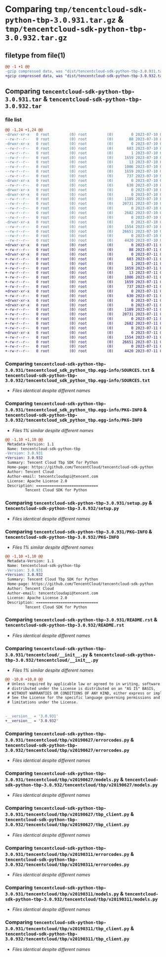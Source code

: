 # Comparing `tmp/tencentcloud-sdk-python-tbp-3.0.931.tar.gz` & `tmp/tencentcloud-sdk-python-tbp-3.0.932.tar.gz`

## filetype from file(1)

```diff
@@ -1 +1 @@
-gzip compressed data, was "dist/tencentcloud-sdk-python-tbp-3.0.931.tar", last modified: Mon Jul 10 00:52:47 2023, max compression
+gzip compressed data, was "dist/tencentcloud-sdk-python-tbp-3.0.932.tar", last modified: Tue Jul 11 00:59:59 2023, max compression
```

## Comparing `tencentcloud-sdk-python-tbp-3.0.931.tar` & `tencentcloud-sdk-python-tbp-3.0.932.tar`

### file list

```diff
@@ -1,24 +1,24 @@
-drwxr-xr-x   0 root         (0) root         (0)        0 2023-07-10 00:52:47.000000 tencentcloud-sdk-python-tbp-3.0.931/
--rw-r--r--   0 root         (0) root         (0)       88 2023-07-10 00:52:47.000000 tencentcloud-sdk-python-tbp-3.0.931/setup.cfg
-drwxr-xr-x   0 root         (0) root         (0)        0 2023-07-10 00:52:47.000000 tencentcloud-sdk-python-tbp-3.0.931/tencentcloud_sdk_python_tbp.egg-info/
--rw-r--r--   0 root         (0) root         (0)      603 2023-07-10 00:52:47.000000 tencentcloud-sdk-python-tbp-3.0.931/tencentcloud_sdk_python_tbp.egg-info/SOURCES.txt
--rw-r--r--   0 root         (0) root         (0)        1 2023-07-10 00:52:47.000000 tencentcloud-sdk-python-tbp-3.0.931/tencentcloud_sdk_python_tbp.egg-info/dependency_links.txt
--rw-r--r--   0 root         (0) root         (0)     1659 2023-07-10 00:52:47.000000 tencentcloud-sdk-python-tbp-3.0.931/tencentcloud_sdk_python_tbp.egg-info/PKG-INFO
--rw-r--r--   0 root         (0) root         (0)       13 2023-07-10 00:52:47.000000 tencentcloud-sdk-python-tbp-3.0.931/tencentcloud_sdk_python_tbp.egg-info/top_level.txt
--rw-r--r--   0 root         (0) root         (0)     1006 2023-07-10 00:52:47.000000 tencentcloud-sdk-python-tbp-3.0.931/setup.py
--rw-r--r--   0 root         (0) root         (0)     1659 2023-07-10 00:52:47.000000 tencentcloud-sdk-python-tbp-3.0.931/PKG-INFO
--rw-r--r--   0 root         (0) root         (0)      737 2023-07-10 00:52:47.000000 tencentcloud-sdk-python-tbp-3.0.931/README.rst
-drwxr-xr-x   0 root         (0) root         (0)        0 2023-07-10 00:52:47.000000 tencentcloud-sdk-python-tbp-3.0.931/tencentcloud/
--rw-r--r--   0 root         (0) root         (0)      630 2023-07-10 00:52:47.000000 tencentcloud-sdk-python-tbp-3.0.931/tencentcloud/__init__.py
-drwxr-xr-x   0 root         (0) root         (0)        0 2023-07-10 00:52:47.000000 tencentcloud-sdk-python-tbp-3.0.931/tencentcloud/tbp/
-drwxr-xr-x   0 root         (0) root         (0)        0 2023-07-10 00:52:47.000000 tencentcloud-sdk-python-tbp-3.0.931/tencentcloud/tbp/v20190627/
--rw-r--r--   0 root         (0) root         (0)     1189 2023-07-10 00:52:47.000000 tencentcloud-sdk-python-tbp-3.0.931/tencentcloud/tbp/v20190627/errorcodes.py
--rw-r--r--   0 root         (0) root         (0)    20731 2023-07-10 00:52:47.000000 tencentcloud-sdk-python-tbp-3.0.931/tencentcloud/tbp/v20190627/models.py
--rw-r--r--   0 root         (0) root         (0)        0 2023-07-10 00:52:47.000000 tencentcloud-sdk-python-tbp-3.0.931/tencentcloud/tbp/v20190627/__init__.py
--rw-r--r--   0 root         (0) root         (0)     2682 2023-07-10 00:52:47.000000 tencentcloud-sdk-python-tbp-3.0.931/tencentcloud/tbp/v20190627/tbp_client.py
--rw-r--r--   0 root         (0) root         (0)        0 2023-07-10 00:52:47.000000 tencentcloud-sdk-python-tbp-3.0.931/tencentcloud/tbp/__init__.py
-drwxr-xr-x   0 root         (0) root         (0)        0 2023-07-10 00:52:47.000000 tencentcloud-sdk-python-tbp-3.0.931/tencentcloud/tbp/v20190311/
--rw-r--r--   0 root         (0) root         (0)     1554 2023-07-10 00:52:47.000000 tencentcloud-sdk-python-tbp-3.0.931/tencentcloud/tbp/v20190311/errorcodes.py
--rw-r--r--   0 root         (0) root         (0)    26651 2023-07-10 00:52:47.000000 tencentcloud-sdk-python-tbp-3.0.931/tencentcloud/tbp/v20190311/models.py
--rw-r--r--   0 root         (0) root         (0)        0 2023-07-10 00:52:47.000000 tencentcloud-sdk-python-tbp-3.0.931/tencentcloud/tbp/v20190311/__init__.py
--rw-r--r--   0 root         (0) root         (0)     4420 2023-07-10 00:52:47.000000 tencentcloud-sdk-python-tbp-3.0.931/tencentcloud/tbp/v20190311/tbp_client.py
+drwxr-xr-x   0 root         (0) root         (0)        0 2023-07-11 00:59:59.000000 tencentcloud-sdk-python-tbp-3.0.932/
+-rw-r--r--   0 root         (0) root         (0)       88 2023-07-11 00:59:59.000000 tencentcloud-sdk-python-tbp-3.0.932/setup.cfg
+drwxr-xr-x   0 root         (0) root         (0)        0 2023-07-11 00:59:59.000000 tencentcloud-sdk-python-tbp-3.0.932/tencentcloud_sdk_python_tbp.egg-info/
+-rw-r--r--   0 root         (0) root         (0)      603 2023-07-11 00:59:59.000000 tencentcloud-sdk-python-tbp-3.0.932/tencentcloud_sdk_python_tbp.egg-info/SOURCES.txt
+-rw-r--r--   0 root         (0) root         (0)        1 2023-07-11 00:59:59.000000 tencentcloud-sdk-python-tbp-3.0.932/tencentcloud_sdk_python_tbp.egg-info/dependency_links.txt
+-rw-r--r--   0 root         (0) root         (0)     1659 2023-07-11 00:59:59.000000 tencentcloud-sdk-python-tbp-3.0.932/tencentcloud_sdk_python_tbp.egg-info/PKG-INFO
+-rw-r--r--   0 root         (0) root         (0)       13 2023-07-11 00:59:59.000000 tencentcloud-sdk-python-tbp-3.0.932/tencentcloud_sdk_python_tbp.egg-info/top_level.txt
+-rw-r--r--   0 root         (0) root         (0)     1006 2023-07-11 00:59:59.000000 tencentcloud-sdk-python-tbp-3.0.932/setup.py
+-rw-r--r--   0 root         (0) root         (0)     1659 2023-07-11 00:59:59.000000 tencentcloud-sdk-python-tbp-3.0.932/PKG-INFO
+-rw-r--r--   0 root         (0) root         (0)      737 2023-07-11 00:59:59.000000 tencentcloud-sdk-python-tbp-3.0.932/README.rst
+drwxr-xr-x   0 root         (0) root         (0)        0 2023-07-11 00:59:59.000000 tencentcloud-sdk-python-tbp-3.0.932/tencentcloud/
+-rw-r--r--   0 root         (0) root         (0)      630 2023-07-11 00:59:59.000000 tencentcloud-sdk-python-tbp-3.0.932/tencentcloud/__init__.py
+drwxr-xr-x   0 root         (0) root         (0)        0 2023-07-11 00:59:59.000000 tencentcloud-sdk-python-tbp-3.0.932/tencentcloud/tbp/
+drwxr-xr-x   0 root         (0) root         (0)        0 2023-07-11 00:59:59.000000 tencentcloud-sdk-python-tbp-3.0.932/tencentcloud/tbp/v20190627/
+-rw-r--r--   0 root         (0) root         (0)     1189 2023-07-11 00:59:59.000000 tencentcloud-sdk-python-tbp-3.0.932/tencentcloud/tbp/v20190627/errorcodes.py
+-rw-r--r--   0 root         (0) root         (0)    20731 2023-07-11 00:59:59.000000 tencentcloud-sdk-python-tbp-3.0.932/tencentcloud/tbp/v20190627/models.py
+-rw-r--r--   0 root         (0) root         (0)        0 2023-07-11 00:59:59.000000 tencentcloud-sdk-python-tbp-3.0.932/tencentcloud/tbp/v20190627/__init__.py
+-rw-r--r--   0 root         (0) root         (0)     2682 2023-07-11 00:59:59.000000 tencentcloud-sdk-python-tbp-3.0.932/tencentcloud/tbp/v20190627/tbp_client.py
+-rw-r--r--   0 root         (0) root         (0)        0 2023-07-11 00:59:59.000000 tencentcloud-sdk-python-tbp-3.0.932/tencentcloud/tbp/__init__.py
+drwxr-xr-x   0 root         (0) root         (0)        0 2023-07-11 00:59:59.000000 tencentcloud-sdk-python-tbp-3.0.932/tencentcloud/tbp/v20190311/
+-rw-r--r--   0 root         (0) root         (0)     1554 2023-07-11 00:59:59.000000 tencentcloud-sdk-python-tbp-3.0.932/tencentcloud/tbp/v20190311/errorcodes.py
+-rw-r--r--   0 root         (0) root         (0)    26651 2023-07-11 00:59:59.000000 tencentcloud-sdk-python-tbp-3.0.932/tencentcloud/tbp/v20190311/models.py
+-rw-r--r--   0 root         (0) root         (0)        0 2023-07-11 00:59:59.000000 tencentcloud-sdk-python-tbp-3.0.932/tencentcloud/tbp/v20190311/__init__.py
+-rw-r--r--   0 root         (0) root         (0)     4420 2023-07-11 00:59:59.000000 tencentcloud-sdk-python-tbp-3.0.932/tencentcloud/tbp/v20190311/tbp_client.py
```

### Comparing `tencentcloud-sdk-python-tbp-3.0.931/tencentcloud_sdk_python_tbp.egg-info/SOURCES.txt` & `tencentcloud-sdk-python-tbp-3.0.932/tencentcloud_sdk_python_tbp.egg-info/SOURCES.txt`

 * *Files identical despite different names*

### Comparing `tencentcloud-sdk-python-tbp-3.0.931/tencentcloud_sdk_python_tbp.egg-info/PKG-INFO` & `tencentcloud-sdk-python-tbp-3.0.932/tencentcloud_sdk_python_tbp.egg-info/PKG-INFO`

 * *Files 1% similar despite different names*

```diff
@@ -1,10 +1,10 @@
 Metadata-Version: 1.1
 Name: tencentcloud-sdk-python-tbp
-Version: 3.0.931
+Version: 3.0.932
 Summary: Tencent Cloud Tbp SDK for Python
 Home-page: https://github.com/TencentCloud/tencentcloud-sdk-python
 Author: Tencent Cloud
 Author-email: tencentcloudapi@tencent.com
 License: Apache License 2.0
 Description: ============================
         Tencent Cloud SDK for Python
```

### Comparing `tencentcloud-sdk-python-tbp-3.0.931/setup.py` & `tencentcloud-sdk-python-tbp-3.0.932/setup.py`

 * *Files identical despite different names*

### Comparing `tencentcloud-sdk-python-tbp-3.0.931/PKG-INFO` & `tencentcloud-sdk-python-tbp-3.0.932/PKG-INFO`

 * *Files 1% similar despite different names*

```diff
@@ -1,10 +1,10 @@
 Metadata-Version: 1.1
 Name: tencentcloud-sdk-python-tbp
-Version: 3.0.931
+Version: 3.0.932
 Summary: Tencent Cloud Tbp SDK for Python
 Home-page: https://github.com/TencentCloud/tencentcloud-sdk-python
 Author: Tencent Cloud
 Author-email: tencentcloudapi@tencent.com
 License: Apache License 2.0
 Description: ============================
         Tencent Cloud SDK for Python
```

### Comparing `tencentcloud-sdk-python-tbp-3.0.931/README.rst` & `tencentcloud-sdk-python-tbp-3.0.932/README.rst`

 * *Files identical despite different names*

### Comparing `tencentcloud-sdk-python-tbp-3.0.931/tencentcloud/__init__.py` & `tencentcloud-sdk-python-tbp-3.0.932/tencentcloud/__init__.py`

 * *Files 1% similar despite different names*

```diff
@@ -10,8 +10,8 @@
 # Unless required by applicable law or agreed to in writing, software
 # distributed under the License is distributed on an "AS IS" BASIS,
 # WITHOUT WARRANTIES OR CONDITIONS OF ANY KIND, either express or implied.
 # See the License for the specific language governing permissions and
 # limitations under the License.
 
 
-__version__ = '3.0.931'
+__version__ = '3.0.932'
```

### Comparing `tencentcloud-sdk-python-tbp-3.0.931/tencentcloud/tbp/v20190627/errorcodes.py` & `tencentcloud-sdk-python-tbp-3.0.932/tencentcloud/tbp/v20190627/errorcodes.py`

 * *Files identical despite different names*

### Comparing `tencentcloud-sdk-python-tbp-3.0.931/tencentcloud/tbp/v20190627/models.py` & `tencentcloud-sdk-python-tbp-3.0.932/tencentcloud/tbp/v20190627/models.py`

 * *Files identical despite different names*

### Comparing `tencentcloud-sdk-python-tbp-3.0.931/tencentcloud/tbp/v20190627/tbp_client.py` & `tencentcloud-sdk-python-tbp-3.0.932/tencentcloud/tbp/v20190627/tbp_client.py`

 * *Files identical despite different names*

### Comparing `tencentcloud-sdk-python-tbp-3.0.931/tencentcloud/tbp/v20190311/errorcodes.py` & `tencentcloud-sdk-python-tbp-3.0.932/tencentcloud/tbp/v20190311/errorcodes.py`

 * *Files identical despite different names*

### Comparing `tencentcloud-sdk-python-tbp-3.0.931/tencentcloud/tbp/v20190311/models.py` & `tencentcloud-sdk-python-tbp-3.0.932/tencentcloud/tbp/v20190311/models.py`

 * *Files identical despite different names*

### Comparing `tencentcloud-sdk-python-tbp-3.0.931/tencentcloud/tbp/v20190311/tbp_client.py` & `tencentcloud-sdk-python-tbp-3.0.932/tencentcloud/tbp/v20190311/tbp_client.py`

 * *Files identical despite different names*

